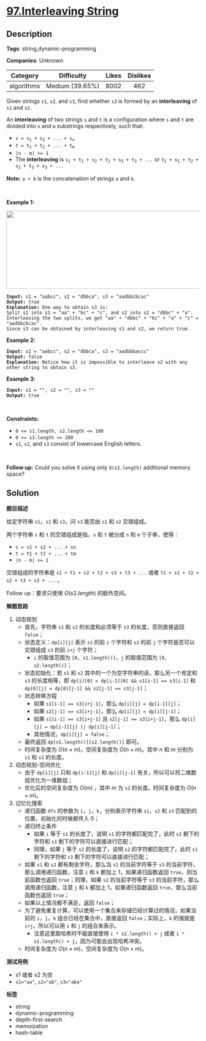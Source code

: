# [97.Interleaving String](https://leetcode.com/problems/interleaving-string/description/)

## Description

**Tags**: string,dynamic-programming

**Companies**: Unknown

|  Category  |   Difficulty    | Likes | Dislikes |
| :--------: | :-------------: | :---: | :------: |
| algorithms | Medium (39.65%) | 8002  |   462    |

<p>Given strings <code>s1</code>, <code>s2</code>, and <code>s3</code>, find whether <code>s3</code> is formed by an <strong>interleaving</strong> of <code>s1</code> and <code>s2</code>.</p>
<p>An <strong>interleaving</strong> of two strings <code>s</code> and <code>t</code> is a configuration where <code>s</code> and <code>t</code> are divided into <code>n</code> and <code>m</code> <span data-keyword="substring-nonempty">substrings</span> respectively, such that:</p>
<ul>
  <li><code>s = s<sub>1</sub> + s<sub>2</sub> + ... + s<sub>n</sub></code></li>
  <li><code>t = t<sub>1</sub> + t<sub>2</sub> + ... + t<sub>m</sub></code></li>
  <li><code>|n - m| &lt;= 1</code></li>
  <li>The <strong>interleaving</strong> is <code>s<sub>1</sub> + t<sub>1</sub> + s<sub>2</sub> + t<sub>2</sub> + s<sub>3</sub> + t<sub>3</sub> + ...</code> or <code>t<sub>1</sub> + s<sub>1</sub> + t<sub>2</sub> + s<sub>2</sub> + t<sub>3</sub> + s<sub>3</sub> + ...</code></li>
</ul>
<p><strong>Note:</strong> <code>a + b</code> is the concatenation of strings <code>a</code> and <code>b</code>.</p>
<p>&nbsp;</p>
<p><strong class="example">Example 1:</strong></p>
<img alt="" src="https://assets.leetcode.com/uploads/2020/09/02/interleave.jpg" style="width: 561px; height: 203px;" />
<pre><code><strong>Input:</strong> s1 = &quot;aabcc&quot;, s2 = &quot;dbbca&quot;, s3 = &quot;aadbbcbcac&quot;
<strong>Output:</strong> true
<strong>Explanation:</strong> One way to obtain s3 is:
Split s1 into s1 = &quot;aa&quot; + &quot;bc&quot; + &quot;c&quot;, and s2 into s2 = &quot;dbbc&quot; + &quot;a&quot;.
Interleaving the two splits, we get &quot;aa&quot; + &quot;dbbc&quot; + &quot;bc&quot; + &quot;a&quot; + &quot;c&quot; = &quot;aadbbcbcac&quot;.
Since s3 can be obtained by interleaving s1 and s2, we return true.</code></pre>
<p><strong class="example">Example 2:</strong></p>
<pre><code><strong>Input:</strong> s1 = &quot;aabcc&quot;, s2 = &quot;dbbca&quot;, s3 = &quot;aadbbbaccc&quot;
<strong>Output:</strong> false
<strong>Explanation:</strong> Notice how it is impossible to interleave s2 with any other string to obtain s3.</code></pre>
<p><strong class="example">Example 3:</strong></p>
<pre><code><strong>Input:</strong> s1 = &quot;&quot;, s2 = &quot;&quot;, s3 = &quot;&quot;
<strong>Output:</strong> true</code></pre>
<p>&nbsp;</p>
<p><strong>Constraints:</strong></p>
<ul>
  <li><code>0 &lt;= s1.length, s2.length &lt;= 100</code></li>
  <li><code>0 &lt;= s3.length &lt;= 200</code></li>
  <li><code>s1</code>, <code>s2</code>, and <code>s3</code> consist of lowercase English letters.</li>
</ul>
<p>&nbsp;</p>
<p><strong>Follow up:</strong> Could you solve it using only <code>O(s2.length)</code> additional memory space?</p>

## Solution

**题目描述**

给定字符串 `s1`，`s2` 和 `s3`，问 `s3` 能否由 `s1` 和 `s2` 交错组成。

两个字符串 `s` 和 `t` 的交错组成是指，`s` 和 `t` 被分成 `n` 和 `m` 个子串，使得：

- `s = s1 + s2 + ... + sn`
- `t = t1 + t2 + ... + tm`
- `|n - m| <= 1`

交错组成的字符串是 `s1 + t1 + s2 + t2 + s3 + t3 + ...` 或者 `t1 + s1 + t2 + s2 + t3 + s3 + ...` 。

Follow up：要求只使用 $O(s2.length)$ 的额外空间。

**解题思路**

1. 动态规划
   - 首先，字符串 `s1` 和 `s2` 的长度和必须等于 `s3` 的长度，否则直接返回 `false`；
   - 状态定义：`dp[i][j]` 表示 `s1` 的前 `i` 个字符和 `s2` 的前 `j` 个字符是否可以交错组成 `s3` 的前 `i+j` 个字符；
     - `i` 的取值范围为 `[0, s1.length()]`，`j` 的取值范围为 `[0, s2.length()]`；
   - 状态初始化：若 `s1` 和 `s2` 其中的一个为空字符串的话，那么另一个肯定和 `s3` 的长度相等，即 `dp[i][0] = dp[i-1][0] && s1[i-1] == s3[i-1]` 和 `dp[0][j] = dp[0][j-1] && s2[j-1] == s3[j-1]`；
   - 状态转移方程
     - 如果 `s1[i-1] == s3[i+j-1]`，那么 `dp[i][j] = dp[i-1][j]`；
     - 如果 `s2[j-1] == s3[i+j-1]`，那么 `dp[i][j] = dp[i][j-1]`；
     - 如果 `s1[i-1] == s3[i+j-1]` 且 `s2[j-1] == s3[i+j-1]`，那么 `dp[i][j] = dp[i-1][j] || dp[i][j-1]`；
     - 其他情况，`dp[i][j] = false`；
   - 最终返回 `dp[s1.length()][s2.length()]` 即可。
   - 时间复杂度为 $O(n \times m)$，空间复杂度为 $O(n \times m)$。其中 $n$ 和 $m$ 分别为 `s1` 和 `s2` 的长度。
2. 动态规划-空间优化
   - 由于 `dp[i][j]` 只和 `dp[i-1][j]` 和 `dp[i][j-1]` 有关，所以可以将二维数组优化为一维数组；
   - 优化后的空间复杂度为 $O(m)$ ，其中 $m$ 为 `s2` 的长度。时间复杂度为 $O(n \times m)$。
3. 记忆化搜索
   - 递归函数 `dfs` 的参数为 `i`，`j`，`k`，分别表示字符串 `s1`，`s2` 和 `s3` 匹配到的位置，初始化的时候都传入 0；
   - 递归终止条件
     - 如果 `i` 等于 `s1` 的长度了，说明 `s1` 的字符都匹配完了，此时 `s2` 剩下的字符和 `s3` 剩下的字符可以直接进行匹配；
     - 同理，如果 `j` 等于 `s2` 的长度了，说明 `s2` 的字符都匹配完了，此时 `s1` 剩下的字符和 `s3` 剩下的字符可以直接进行匹配；
   - 如果 `s1` 和 `s2` 都有剩余字符，那么当 `s1` 的当前字符等于 `s3` 的当前字符，那么调用递归函数，注意 `i` 和 `k` 都加上 1，如果递归函数返回 `true`，则当前函数也返回 `true`；同理，如果 `s2` 的当前字符等于 `s3` 的当前字符，那么调用递归函数，注意 `j` 和 `k` 都加上 1，如果递归函数返回 `true`，那么当前函数也返回 `true`；
   - 如果以上情况都不满足，返回 `false`；
   - 为了避免重复计算，可以使用一个集合来存储已经计算过的情况，如果当前的 `i`，`j`，`k` 组合已经在集合中，直接返回 `false`；实际上，`k` 的值就是 `i+j`，所以可以用 `i` 和 `j` 的组合来表示。
     - 注意这里取哈希时不能直接使用 `i * s2.length() + j` 或者 `i * s1.length() + j`，因为可能会出现哈希冲突。
   - 时间复杂度为 $O(n \times m)$，空间复杂度为 $O(n \times m)$。

**测试用例**

- s1 或者 s2 为空
- `s1="aa"`, `s2="ab"`, `s3="aba"`

**标签**

- string
- dynamic-programming
- depth-first-search
- memoization
- hash-table
